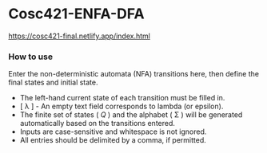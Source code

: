 # Cosc421-ENFA-DFA

https://cosc421-final.netlify.app/index.html

  <h3>How to use</h3>
    <p class="instructions">
      Enter the non-deterministic automata (NFA) transitions here, then define
      the final states and initial state.
    </p>
    <ul class="instructions-list">
      <li>
        The left-hand current state of each transition must be filled in.
      </li>
      <li>
        [ &lambda; ] - An empty text field corresponds to lambda (or epsilon).
      </li>
      <li>
        The finite set of states ( <i>Q</i> ) and the alphabet ( &Sigma; )
        will be generated automatically based on the transitions entered.
      </li>
      <li>Inputs are case-sensitive and whitespace is not ignored.</li>
      <li>All entries should be delimited by a comma, if permitted.</li>
    </ul>
